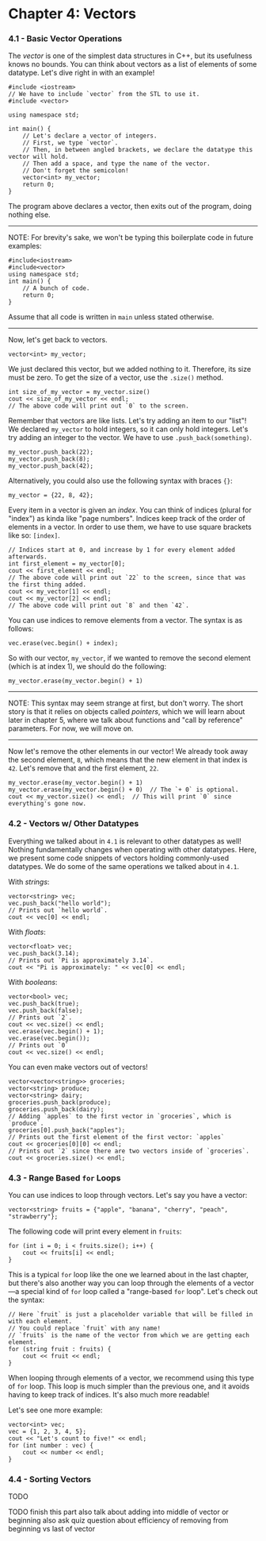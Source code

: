 # Chapter 4: Vectors
### 4.1 - Basic Vector Operations
The *vector* is one of the simplest data structures in C++, but its usefulness knows no bounds. You
can think about vectors as a list of elements of some datatype. Let's dive right in with an
example!

    #include <iostream>
    // We have to include `vector` from the STL to use it.
    #include <vector>

    using namespace std;

    int main() {
        // Let's declare a vector of integers.
        // First, we type `vector`.
        // Then, in between angled brackets, we declare the datatype this vector will hold.
        // Then add a space, and type the name of the vector.
        // Don't forget the semicolon!
        vector<int> my_vector;
        return 0;
    }
The program above declares a vector, then exits out of the program, doing nothing else.
***
NOTE: For brevity's sake, we won't be typing this boilerplate code in future examples:

    #include<iostream>
    #include<vector>
    using namespace std;
    int main() {
        // A bunch of code.
        return 0;
    }
Assume that all code is written in `main` unless stated otherwise.
***
Now, let's get back to vectors.

    vector<int> my_vector;
We just declared this vector, but we added nothing to it. Therefore, its size must be zero.
To get the size of a vector, use the `.size()` method.

    int size_of_my_vector = my_vector.size()
    cout << size_of_my_vector << endl;
    // The above code will print out `0` to the screen.
Remember that vectors are like lists. Let's try adding an item to our "list"!
We declared `my_vector` to hold integers, so it can only hold integers.
Let's try adding an integer to the vector. We have to use `.push_back(something)`.

    my_vector.push_back(22);
    my_vector.push_back(8);
    my_vector.push_back(42);
Alternatively, you could also use the following syntax with braces `{}`:

    my_vector = {22, 8, 42};
Every item in a vector is given an *index*. You can think of indices (plural for "index") as kinda
like "page numbers". Indices keep track of the order of elements in a vector. In order to use them,
we have to use square brackets like so: `[index]`.

    // Indices start at 0, and increase by 1 for every element added afterwards.
    int first_element = my_vector[0];
    cout << first_element << endl;
    // The above code will print out `22` to the screen, since that was the first thing added.
    cout << my_vector[1] << endl;
    cout << my_vector[2] << endl;
    // The above code will print out `8` and then `42`.
You can use indices to remove elements from a vector. The syntax is as follows:

    vec.erase(vec.begin() + index);
So with our vector, `my_vector`, if we wanted to remove the second element (which is at index 1),
we should do the following:

    my_vector.erase(my_vector.begin() + 1)
***
NOTE: This syntax may seem strange at first, but don't worry. The short story is that it relies on
objects called *pointers*, which we will learn about later in chapter 5, where we talk about
functions and "call by reference" parameters. For now, we will move on.
***
Now let's remove the other elements in our vector! We already took away the second element, `8`,
which means that the new element in that index is `42`. Let's remove that and the first element,
`22`.

    my_vector.erase(my_vector.begin() + 1)
    my_vector.erase(my_vector.begin() + 0)  // The `+ 0` is optional.
    cout << my_vector.size() << endl;  // This will print `0` since everything's gone now.
### 4.2 - Vectors w/ Other Datatypes
Everything we talked about in `4.1` is relevant to other datatypes as well! Nothing fundamentally
changes when operating with other datatypes. Here, we present some code snippets of vectors holding
commonly-used datatypes. We do some of the same operations we talked about in `4.1`.

With *strings*:

    vector<string> vec;
    vec.push_back("hello world");
    // Prints out `hello world`.
    cout << vec[0] << endl;
With *floats*:

    vector<float> vec;
    vec.push_back(3.14);
    // Prints out `Pi is approximately 3.14`.
    cout << "Pi is approximately: " << vec[0] << endl;
With *booleans*:

    vector<bool> vec;
    vec.push_back(true);
    vec.push_back(false);
    // Prints out `2`.
    cout << vec.size() << endl;
    vec.erase(vec.begin() + 1);
    vec.erase(vec.begin());
    // Prints out `0`
    cout << vec.size() << endl;
You can even make vectors out of vectors!

    vector<vector<string>> groceries;
    vector<string> produce;
    vector<string> dairy;
    groceries.push_back(produce);
    groceries.push_back(dairy);
    // Adding `apples` to the first vector in `groceries`, which is `produce`.
    groceries[0].push_back("apples");
    // Prints out the first element of the first vector: `apples`
    cout << groceries[0][0] << endl;
    // Prints out `2` since there are two vectors inside of `groceries`.
    cout << groceries.size() << endl;
### 4.3 - Range Based `for` Loops
You can use indices to loop through vectors. Let's say you have a vector:

    vector<string> fruits = {"apple", "banana", "cherry", "peach", "strawberry"};
The following code will print every element in `fruits`:

    for (int i = 0; i < fruits.size(); i++) {
        cout << fruits[i] << endl;
    }
This is a typical `for` loop like the one we learned about in the last chapter, but there's also
another way you can loop through the elements of a vector—a special kind of `for` loop called a
"range-based `for` loop". Let's check out the syntax:

    // Here `fruit` is just a placeholder variable that will be filled in with each element.
    // You could replace `fruit` with any name!
    // `fruits` is the name of the vector from which we are getting each element.
    for (string fruit : fruits) {
        cout << fruit << endl;
    }
When looping through elements of a vector, we recommend using this type of `for` loop. This loop is
much simpler than the previous one, and it avoids having to keep track of indices. It's also much
more readable!

Let's see one more example:

    vector<int> vec;
    vec = {1, 2, 3, 4, 5};
    cout << "Let's count to five!" << endl;
    for (int number : vec) {
        cout << number << endl;
    }
### 4.4 - Sorting Vectors
TODO

TODO finish this part
also talk about adding into middle of vector or beginning
also ask quiz question about efficiency of removing from beginning vs last of vector
